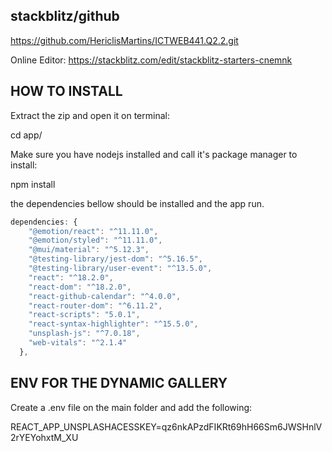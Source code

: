 ## stackblitz/github  

https://github.com/HericlisMartins/ICTWEB441.Q2.2.git

Online Editor:
https://stackblitz.com/edit/stackblitz-starters-cnemnk

## HOW TO INSTALL

Extract the zip and open it on terminal:

cd app/

Make sure you have nodejs installed and call it's package manager to install:

npm install

the dependencies bellow should be installed and the app run.

~~~javascript  
dependencies: {
    "@emotion/react": "^11.11.0",
    "@emotion/styled": "^11.11.0",
    "@mui/material": "^5.12.3",
    "@testing-library/jest-dom": "^5.16.5",
    "@testing-library/user-event": "^13.5.0",
    "react": "^18.2.0",
    "react-dom": "^18.2.0",
    "react-github-calendar": "^4.0.0",
    "react-router-dom": "^6.11.2",
    "react-scripts": "5.0.1",
    "react-syntax-highlighter": "^15.5.0",
    "unsplash-js": "^7.0.18",
    "web-vitals": "^2.1.4"
  },
~~~  


## ENV FOR THE DYNAMIC GALLERY
Create a .env file on the main folder and add the following:

REACT_APP_UNSPLASHACESSKEY=qz6nkAPzdFIKRt69hH66Sm6JWSHnlV2rYEYohxtM_XU
